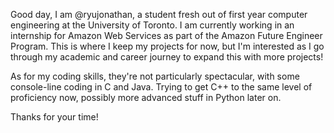 Good day, I am @ryujonathan, a student fresh out of first year computer engineering at the University of Toronto.
I am currently working in an internship for Amazon Web Services as part of the Amazon Future Engineer Program.
This is where I keep my projects for now, but I'm interested as I go through my academic and career journey to expand this with more projects!

As for my coding skills, they're not particularly spectacular, with some console-line coding in C and Java. Trying to get C++ to the same level of proficiency now,
possibly more advanced stuff in Python later on.

Thanks for your time!
